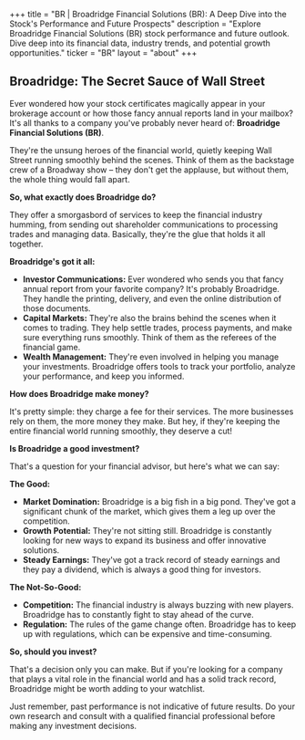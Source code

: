+++
title = "BR |  Broadridge Financial Solutions (BR): A Deep Dive into the Stock's Performance and Future Prospects"
description = "Explore Broadridge Financial Solutions (BR) stock performance and future outlook. Dive deep into its financial data, industry trends, and potential growth opportunities."
ticker = "BR"
layout = "about"
+++

        


## Broadridge: The Secret Sauce of Wall Street

Ever wondered how your stock certificates magically appear in your brokerage account or how those fancy annual reports land in your mailbox? It's all thanks to a company you've probably never heard of: **Broadridge Financial Solutions (BR)**. 

They're the unsung heroes of the financial world, quietly keeping Wall Street running smoothly behind the scenes. Think of them as the backstage crew of a Broadway show – they don't get the applause, but without them, the whole thing would fall apart.

**So, what exactly does Broadridge do?**

They offer a smorgasbord of services to keep the financial industry humming, from sending out shareholder communications to processing trades and managing data. Basically, they're the glue that holds it all together. 

**Broadridge's got it all:**

* **Investor Communications:** Ever wondered who sends you that fancy annual report from your favorite company? It's probably Broadridge. They handle the printing, delivery, and even the online distribution of those documents.  
* **Capital Markets:** They're also the brains behind the scenes when it comes to trading. They help settle trades, process payments, and make sure everything runs smoothly. Think of them as the referees of the financial game.
* **Wealth Management:**  They're even involved in helping you manage your investments. Broadridge offers tools to track your portfolio, analyze your performance, and keep you informed.  

**How does Broadridge make money?**

It's pretty simple: they charge a fee for their services.  The more businesses rely on them, the more money they make.  But hey, if they're keeping the entire financial world running smoothly, they deserve a cut! 

**Is Broadridge a good investment?**

That's a question for your financial advisor, but here's what we can say:

**The Good:**

* **Market Domination:** Broadridge is a big fish in a big pond.  They've got a significant chunk of the market, which gives them a leg up over the competition.
* **Growth Potential:** They're not sitting still. Broadridge is constantly looking for new ways to expand its business and offer innovative solutions. 
* **Steady Earnings:**  They've got a track record of steady earnings and they pay a dividend, which is always a good thing for investors. 

**The Not-So-Good:**

* **Competition:** The financial industry is always buzzing with new players.  Broadridge has to constantly fight to stay ahead of the curve.
* **Regulation:**  The rules of the game change often. Broadridge has to keep up with regulations, which can be expensive and time-consuming.

**So, should you invest?**

That's a decision only you can make.  But if you're looking for a company that plays a vital role in the financial world and has a solid track record, Broadridge might be worth adding to your watchlist. 

Just remember, past performance is not indicative of future results. Do your own research and consult with a qualified financial professional before making any investment decisions. 

        